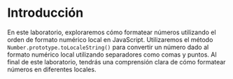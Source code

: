 # Introducción

En este laboratorio, exploraremos cómo formatear números utilizando el orden de formato numérico local en JavaScript. Utilizaremos el método `Number.prototype.toLocaleString()` para convertir un número dado al formato numérico local utilizando separadores como comas y puntos. Al final de este laboratorio, tendrás una comprensión clara de cómo formatear números en diferentes locales.

